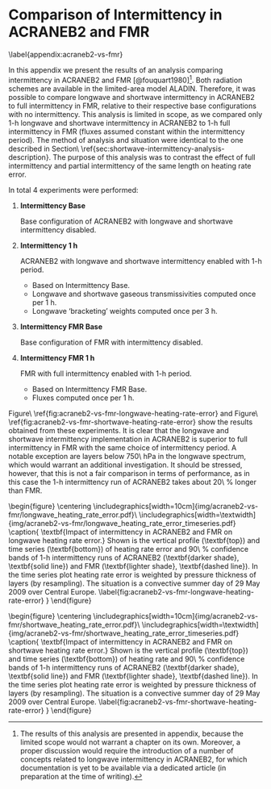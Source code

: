Comparison of Intermittency in ACRANEB2 and FMR
===============================================
\label{appendix:acraneb2-vs-fmr}

In this appendix we present the results of an analysis comparing
intermittency in ACRANEB2 and FMR [@fouquart1980][^appendix-note].
Both radiation schemes are available
in the limited-area model ALADIN. Therefore, it was possible to compare
longwave and shortwave intermittency in ACRANEB2 to full intermittency in FMR,
relative to their respective base configurations with no intermittency.
This analysis is limited in scope, as we compared only
1-h longwave and shortwave intermittency in ACRANEB2 to 1-h full intermittency
in FMR (fluxes assumed constant within the intermittency period).
The method of analysis and situation were identical to the one described in
Section\ \ref{sec:shortwave-intermittency-analysis-description}.
The purpose of this analysis was to contrast the effect of full intermittency
and partial intermittency of the same length on heating rate error.

[^appendix-note]: The results of this analysis are presented in appendix,
because the limited scope would not warrant a chapter on its own. Moreover,
a proper discussion would require the introduction of a number of concepts
related to longwave intermittency in ACRANEB2, for which documentation is yet
to be available via a dedicated article (in preparation at the time of writing).

In total 4 experiments were performed:

1. **Intermittency Base**
    
    Base configuration of ACRANEB2 with longwave and shortwave intermittency
    disabled.

2. **Intermittency 1 h**

    ACRANEB2 with longwave and shortwave intermittency enabled with 1-h
    period.

    * Based on Intermittency Base.
    * Longwave and shortwave gaseous transmissivities computed once per 1 h.
    * Longwave ‘bracketing’ weights computed once per 3 h.

3. **Intermittency FMR Base**

    Base configuration of FMR with intermittency disabled.

4. **Intermittency FMR 1 h**

    FMR with full intermittency enabled with 1-h period.

    * Based on Intermittency FMR Base.
    * Fluxes computed once per 1 h.

Figure\ \ref{fig:acraneb2-vs-fmr-longwave-heating-rate-error}
and Figure\ \ref{fig:acraneb2-vs-fmr-shortwave-heating-rate-error}
show the results obtained from these experiments.
It is clear that the longwave and shortwave intermittency implementation
in ACRANEB2 is superior to full intermittency in FMR with the same choice of
intermittency period. A notable exception are layers below 750\ hPa
in the longwave spectrum, which would warrant an additional investigation.
It should be stressed, however, that this is not a fair
comparison in terms of performance, as in this case the 1-h intermittency
run of ACRANEB2 takes about 20\ % longer than FMR.

\begin{figure}
\centering
\includegraphics[width=10cm]{img/acraneb2-vs-fmr/longwave_heating_rate_error.pdf}\\
\includegraphics[width=\textwidth]{img/acraneb2-vs-fmr/longwave_heating_rate_error_timeseries.pdf}
\caption{
\textbf{Impact of intermittency in ACRANEB2 and FMR on longwave heating rate error.}
Shown is the vertical profile (\textbf{top}) and time series (\textbf{bottom})
of heating rate error and 90\ \% confidence bands
of 1-h intermittency runs of ACRANEB2
(\textbf{darker shade}, \textbf{solid line}) and
FMR (\textbf{lighter shade}, \textbf{dashed line}). In the time series plot
heating rate error is weighted by pressure thickness of layers (by resampling).
The situation is a convective summer day of 29 May 2009 over Central Europe.
\label{fig:acraneb2-vs-fmr-longwave-heating-rate-error}
}
\end{figure}

\begin{figure}
\centering
\includegraphics[width=10cm]{img/acraneb2-vs-fmr/shortwave_heating_rate_error.pdf}\\
\includegraphics[width=\textwidth]{img/acraneb2-vs-fmr/shortwave_heating_rate_error_timeseries.pdf}
\caption{
\textbf{Impact of intermittency in ACRANEB2 and FMR on shortwave heating rate error.}
Shown is the vertical profile (\textbf{top}) and time series (\textbf{bottom})
of heating rate and 90\ \% confidence bands
of 1-h intermittency runs of ACRANEB2
(\textbf{darker shade}, \textbf{solid line}) and
FMR (\textbf{lighter shade}, \textbf{dashed line}). In the time series plot
heating rate error is weighted by pressure thickness of layers (by resampling).
The situation is a convective summer day of 29 May 2009 over Central Europe.
\label{fig:acraneb2-vs-fmr-shortwave-heating-rate-error}
}
\end{figure}
